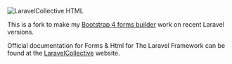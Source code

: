 ![LaravelCollective HTML](LaravelCollectiveHTML-banner.png)

This is a fork to make my [Bootstrap 4 forms builder](https://github.com/bgaze/bootstrap-form) 
work on recent Laravel versions.

Official documentation for Forms & Html for The Laravel Framework can be found at the [LaravelCollective](https://laravelcollective.com/docs) website.
